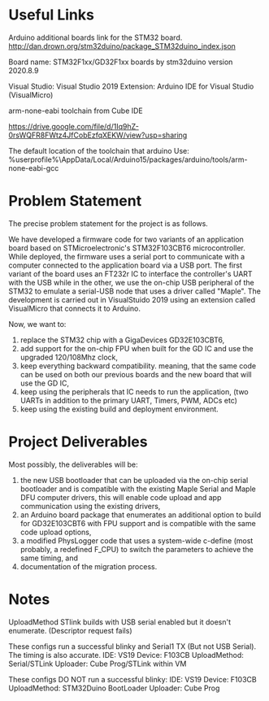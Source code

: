 # Useful Links
Arduino additional boards link for the STM32 board.
http://dan.drown.org/stm32duino/package_STM32duino_index.json

Board name:
STM32F1xx/GD32F1xx boards by stm32duino version 2020.8.9

Visual Studio: Visual Studio 2019
Extension: Arduino IDE for Visual Studio (VisualMicro)

arm-none-eabi toolchain from Cube IDE

https://drive.google.com/file/d/1Iq9hZ-0rsWQFR8FWtz4JfCobEzfqXEKW/view?usp=sharing

The default location of the toolchain that arduino Use:
%userprofile%\AppData/Local/Arduino15/packages/arduino/tools/arm-none-eabi-gcc


# Problem Statement
The precise problem statement for the project is as follows.

We have developed a firmware code for two variants of an application board based on STMicroelectronic's STM32F103CBT6 microcontroller. While deployed, the firmware uses a serial port to communicate with a computer connected to the application board via a USB port. The first variant of the board uses an FT232r IC to interface the controller's UART with the USB while in the other, we use the on-chip USB peripheral of the STM32 to emulate a serial-USB node that uses a driver called "Maple". The development is carried out in VisualStuido 2019 using an extension called VisualMicro that connects it to Arduino. 

Now, we want to:
1. replace the STM32 chip with a GigaDevices GD32E103CBT6, 
2. add support for the on-chip FPU when built for the GD IC and use the upgraded 120/108Mhz clock,
3. keep everything backward compatibility. meaning, that the same code can be used on both our previous boards and the new board that will use the GD IC,
4. keep using the peripherals that IC needs to run the application, (two UARTs in addition to the primary UART, Timers, PWM, ADCs etc)
4. keep using the existing build and deployment environment.

# Project Deliverables
Most possibly, the deliverables will be:
1. the new USB bootloader that can be uploaded via the on-chip serial bootloader and is compatible with the existing Maple Serial and Maple DFU computer drivers, this will enable code upload and app communication using the existing drivers,
2. an Arduino board package that enumerates an additional option to build for GD32E103CBT6 with FPU support and is compatible with the same code upload options,
3. a modified PhysLogger code that uses a system-wide c-define (most probably, a redefined F_CPU) to switch the parameters to achieve the same timing, and
4. documentation of the migration process.


# Notes
UploadMethod STlink builds with USB serial enabled but it doesn't enumerate. (Descriptor request fails)

These configs run a successful blinky and Serial1 TX (But not USB Serial). The timing is also accurate.
IDE: VS19
Device: F103CB
UploadMethod: Serial/STLink
Uploader: Cube Prog/STLink within VM

These configs DO NOT run a successful blinky:
IDE: VS19
Device: F103CB
UploadMethod: STM32Duino BootLoader
Uploader: Cube Prog